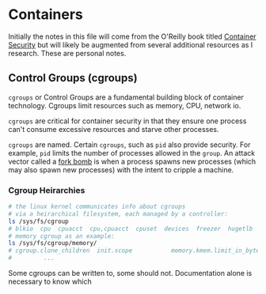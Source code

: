 # Containers

Initially the notes in this file will come from the O'Reilly book
titled [Container Security](https://www.oreilly.com/library/view/container-security/9781492056690/) but will likely be 
augmented from several additional resources as I research.  These
are personal notes.
 

## Control Groups (cgroups)

`cgroups` or Control Groups are a fundamental building block of 
container technology.  Cgroups limit resources such as 
memory, CPU, network io.

`cgroups` are critical for container security in that they ensure
one process can't consume excessive resources and starve other 
processes.

`cgroups` are named.  Certain `cgroups`, such as `pid` also provide 
security. For example, `pid` limits the number of processes 
allowed in the `group`. An attack vector called a [fork bomb]() is 
when a process spawns new processes (which may also spawn new processes)
with the intent to cripple a machine.

### Cgroup Heirarchies

```bash
# the linux kernel communicates info about cgroups 
# via a heirarchical filesystem, each managed by a controller: 
ls /sys/fs/cgroup
# blkio  cpu  cpuacct  cpu,cpuacct  cpuset  devices  freezer  hugetlb  memory  net_cls  net_cls,net_prio  net_prio  perf_event  pids  rdma  systemd  unified
# memory cgroup as an example:
ls /sys/fs/cgroup/memory/
# cgroup.clone_children  init.scope           memory.kmem.limit_in_bytes      memory.kmem.tcp.limit_in_bytes      memory.limit_in_bytes        memory.memsw.max_usage_in_bytes  memory.oom_control          memory.swappiness      release_agent
#         ...
```

Some cgroups can be written to, some should not. Documentation alone
is necessary to know which 